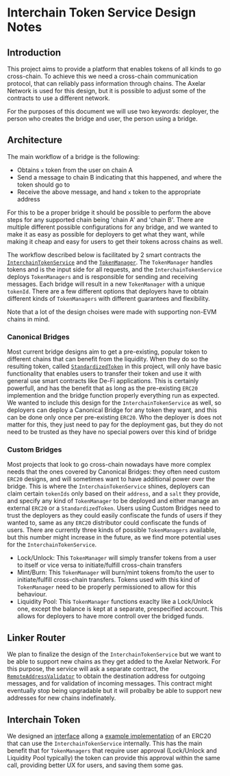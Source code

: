 # Interchain Token Service Design Notes

## Introduction

This project aims to provide a platform that enables tokens of all kinds to go cross-chain. To achieve this we need a cross-chain communication protocol, that can reliably pass information through chains. The Axelar Network is used for this design, but it is possible to adjust some of the contracts to use a different network.

For the purposes of this document we will use two keywords: deployer, the person who creates the bridge and user, the person using a bridge.

## Architecture

The main workflow of a bridge is the following:
- Obtains `x` token from the user on chain A
- Send a message to chain B indicating that this happened, and where the token should go to
- Receive the above message, and hand `x` token to the appropriate address

For this to be a proper bridge it should be possible to perform the above steps for any supported chain being 'chain A' and 'chain B'. There are multiple different possible configurations for any bridge, and we wanted to make it as easy as possible for deployers to get what they want, while making it cheap and easy for users to get their tokens across chains as well.

The workflow described below is facilitated by 2 smart contracts the [`InterchainTokenService`](./contracts/interchainTokenService/InterchainTokenService.sol) and the [`TokenManager`](./contracts/tokenManager/TokenManager.sol). The `TokenManager` handles tokens and is the input side for all requests, and the `InterchainTokenService` deploys `TokenManagers` and is responsible for sending and receiving messages. Each bridge will result in a new `TokenManager` with a unique `tokenId`. There are a few different options that deployers have to obtain different kinds of `TokenManagers` with different guarantees and flexibility.

Note that a lot of the design choises were made with supporting non-EVM chains in mind.

### Canonical Bridges

Most current bridge designs aim to get a pre-existing, popular token to different chains that can benefit from the liquidity. When they do so the resulting token, called [`StandardizedToken`](./contracts/utils/StandardizedToken.sol) in this project, will only have basic functionality that enables users to transfer their token and use it with general use smart contracts like De-Fi applications. This is certainly powerfull, and has the benefit that as long as the pre-existing `ERC20` implemention and the bridge function properly everything run as expected. We wanted to include this design for the `InterchainTokenService` as well, so deployers can deploy a Canonical Bridge for any token they want, and this can be done only once per pre-existing `ERC20`. Who the deployer is does not matter for this, they just need to pay for the deployment gas, but they do not need to be trusted as they have no special powers over this kind of bridge

### Custom Bridges

Most projects that look to go cross-chain nowadays have more complex needs that the ones covered by Canonical Bridges: they often need custom `ERC20` designs, and will sometimes want to have additional power over the bridge. This is where the `InterchainTokenService` shines, deployers can claim certain `tokenIds` only based on their `address`, and a `salt` they provide, and specify any kind of `TokenManager` to be deployed and either manage an external `ERC20` or a `StandardizedToken`. Users using Custom Bridges need to trust the deployers as they could easily confiscate the funds of users if they wanted to, same as any `ERC20` distributor could confiscate the funds of users. There are currently three kinds of possible `TokenManagers` available, but this number might increase in the future, as we find more potential uses for the `InterchainTokenService`.
- Lock/Unlock: This `TokenManager` will simply transfer tokens from a user to itself or vice versa to initiate/fulfill cross-chain transfers
- Mint/Burn: This `TokenManager` will burn/mint tokens from/to the user to initiate/fulfill cross-chain transfers. Tokens used with this kind of `TokenManager` need to be properly permissioned to allow for this behaviour.
- Liquidity Pool: This `TokenManager` functions exaclty like a Lock/Unlock one, except the balance is kept at a separate, prespecified account. This allows for deployers to have more controll over the bridged funds.

## Linker Router

We plan to finalize the design of the `InterchainTokenService` but we want to be able to support new chains as they get added to the Axelar Network. For this purpose, the service will ask a separate contract, the [`RemoteAddressValidator`](./contracts/remoteAddressValidator/RemoteAddressValidator.sol) to obtain the destination address for outgoing messages, and for validation of incoming messages. This contract might eventually stop being upgradable but it will probalby be able to support new addresses for new chains indefinately.

## Interchain Token

We designed an [interface](./contracts/interfaces/IInterchainToken.sol) allong a [example implementation](./contracts/interchainToken/InterchainToken.sol) of an ERC20 that can use the `InterchainTokenService` internally. This has the main benefit that for `TokenManagers` that require user approval (Lock/Unlock and Liquidity Pool typically) the token can provide this approval within the same call, providing better UX for users, and saving them some gas.